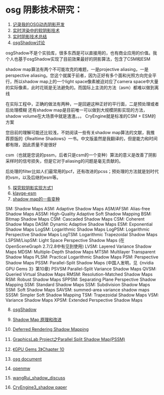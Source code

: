 # osg 阴影技术研究：
1. [记录我的OSG动态阴影开发](https://my.oschina.net/u/235558/blog/3061713)
2. [实时渲染中的软阴影技术](https://zhuanlan.zhihu.com/p/26853641)
3. [实时阴影技术总结](https://xiaoiver.github.io/coding/2018/09/27/%E5%AE%9E%E6%97%B6%E9%98%B4%E5%BD%B1%E6%8A%80%E6%9C%AF%E6%80%BB%E7%BB%93.html)
4. [osgShadow讨论](http://bbs.osgchina.org/forum.php?mod=viewthread&tid=13977)
	
		
osgShadow不是个实验库，很多东西是可以直接用的，也有商业应用的价值。我个人也基于osgShadow实现了目前效果最好的阴影算法，包含了CSM和ESM

shadow map算法有两个不可能攻克的难题，一是projective aliasing，一是perspective aliasing。您这个就属于前者，因为正好有多个面和光照方向完全平行，所以shadow map上的一个light space像素被迫对应了camera space中大量的实际像素，此时花斑是无法避免的。而国际上主流的方法（asm）都难以做到离线

在实际工程中，正确的做法有两种，一是回避这种正好的平行面，二是预处理或者后处理模糊
还有shadow map是目前唯一可以做到大规模阴影实现的方法，shadow volume在大场景中就是渣渣。。。
CryEngine就是标准的CSM + ESM的方案

您目前的理解可能还比较浅，不妨阅读一些有关shadow map算法的文献，我推荐原版的《Realtime Shadows》一书。中文版虽然是我翻译的，但是能力和时间都有限，因此质量不是很好

csm（也就是您说的pssm，后者只是csm的一个变种）算法的意义是改善了阴影采样时的信号损失，但是它对于aliasing的问题是毫无贡献的。

后处理的filter比如人们最常用的pcf，还有改进的pcss；预处理的方法就是划时代的vsm，以及后继的esm等。

5. [探究软阴影实现方式1](https://blog.csdn.net/qq_23030843/article/details/104370860)
6. [klayge-esm](http://www.klayge.org/2013/10/07/%E5%88%87%E6%8D%A2%E5%88%B0esm/)
7. [shadow map的一些变种](http://www.aiuxian.com/article/p-2830825.html)

SM: Shadow Maps
ASM: Adaptive Shadow Maps
ASM/AFSM: Alias-free Shadow Maps
ASSM: High-Quality Adaptive Soft Shadow Mapping
BSM: Bitmap Shadow Maps
CSM: Cascaded Shadow Maps
CSM: Coherent Shadow Maps
DASM: Dynamic Adaptive Shadow Maps
ESM: Exponential Shadow Maps
LogSM: Logarithmic Shadow Maps
LogPSM: Logarithmic Perspective Shadow Maps
LogTSM: Logarithmic Trapezoidal Shadow Maps
LSPSM/LispSM: Light Space Perspective Shadow Maps (在OpenSceneGraph 2.7/2.8中有见到使用)
LVSM: Layered Variance Shadow Maps
MDSM: Multiple-Depth Shadow Maps
MTSM: Multilayer Transparent Shadow Maps
PLSM: Practical Logarithmic Shadow Maps
PSM: Perspective Shadow Maps
PSSM: Parallel-Split Shadow Maps (中国人发明，见《nvidia GPU Gems 3》第10章)
PSVSM Parallel-Split Variance Shadow Maps
QVSM: Queried Virtual Shadow Maps
RMSM: Resolution-Matched Shadow Maps
RSM: Robust Shadow Maps
SPPSM: Separating Plane Perspective Shadow Mapping
SSM: Standard Shadow Maps
SSM: Subdivision Shadow Maps
SSM: Soft Shadow Maps
SAVSM: summed-area variance shadow maps
SSSM: Simpler Soft Shadow Mapping
TSM: Trapezoidal Shadow Maps
VSM: Variance Shadow Maps
XPSM: Extended Perspective Shadow Maps

8. [osgShadow](http://www.openscenegraph.org/index.php/documentation/guides/programming-guides/108-shadows)
9. [Shadow Map 原理和改进](https://blog.csdn.net/ronintao/article/details/51649664)
10. [Deferred Rendering Shadow Mapping](http://www.codinglabs.net/tutorial_opengl_deferred_rendering_shadow_mapping.aspx)
11. [GraphicsLab Project之Parallel Split Shadow Map(PSSM)](https://blog.csdn.net/i_dovelemon/article/details/70246110)
12. [《GPU Gems 3》Chapter 10](https://www.cnblogs.com/pulas/archive/2012/02/02/2335593.html)
13. [osg document](https://codedocs.xyz/openscenegraph/OpenSceneGraph/a05094.html)

14. [openmw](https://forum.openmw.org/viewtopic.php?t=4417)
15. [wangRui_shadow_discuss](https://groups.google.com/forum/#!topic/osg-users/-TFd2yzzgro)
16. [CryEngine3_shadow paper](https://www.realtimeshadows.com/sites/default/files/Playing%20with%20Real-Time%20Shadows_0.pdf)